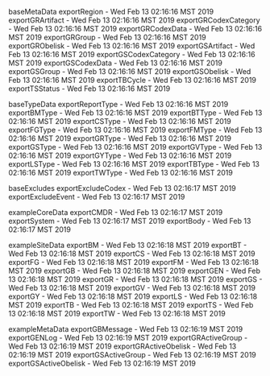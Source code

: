 

baseMetaData
exportRegion - Wed Feb 13 02:16:16 MST 2019
exportGRArtifact - Wed Feb 13 02:16:16 MST 2019
exportGRCodexCategory - Wed Feb 13 02:16:16 MST 2019
exportGRCodexData - Wed Feb 13 02:16:16 MST 2019
exportGRGroup - Wed Feb 13 02:16:16 MST 2019
exportGRObelisk - Wed Feb 13 02:16:16 MST 2019
exportGSArtifact - Wed Feb 13 02:16:16 MST 2019
exportGSCodexCategory - Wed Feb 13 02:16:16 MST 2019
exportGSCodexData - Wed Feb 13 02:16:16 MST 2019
exportGSGroup - Wed Feb 13 02:16:16 MST 2019
exportGSObelisk - Wed Feb 13 02:16:16 MST 2019
exportTBCycle - Wed Feb 13 02:16:16 MST 2019
exportTSStatus - Wed Feb 13 02:16:16 MST 2019

baseTypeData
exportReportType - Wed Feb 13 02:16:16 MST 2019
exportBMType - Wed Feb 13 02:16:16 MST 2019
exportBTType - Wed Feb 13 02:16:16 MST 2019
exportCSType - Wed Feb 13 02:16:16 MST 2019
exportFGType - Wed Feb 13 02:16:16 MST 2019
exportFMType - Wed Feb 13 02:16:16 MST 2019
exportGRType - Wed Feb 13 02:16:16 MST 2019
exportGSType - Wed Feb 13 02:16:16 MST 2019
exportGVType - Wed Feb 13 02:16:16 MST 2019
exportGYType - Wed Feb 13 02:16:16 MST 2019
exportLSType - Wed Feb 13 02:16:16 MST 2019
exportTBType - Wed Feb 13 02:16:16 MST 2019
exportTWType - Wed Feb 13 02:16:16 MST 2019

baseExcludes
exportExcludeCodex - Wed Feb 13 02:16:17 MST 2019
exportExcludeEvent - Wed Feb 13 02:16:17 MST 2019

exampleCoreData
exportCMDR - Wed Feb 13 02:16:17 MST 2019
exportSystem - Wed Feb 13 02:16:17 MST 2019
exportBody - Wed Feb 13 02:16:17 MST 2019

exampleSiteData
exportBM - Wed Feb 13 02:16:18 MST 2019
exportBT - Wed Feb 13 02:16:18 MST 2019
exportCS - Wed Feb 13 02:16:18 MST 2019
exportFG - Wed Feb 13 02:16:18 MST 2019
exportFM - Wed Feb 13 02:16:18 MST 2019
exportGB - Wed Feb 13 02:16:18 MST 2019
exportGEN - Wed Feb 13 02:16:18 MST 2019
exportGR - Wed Feb 13 02:16:18 MST 2019
exportGS - Wed Feb 13 02:16:18 MST 2019
exportGV - Wed Feb 13 02:16:18 MST 2019
exportGY - Wed Feb 13 02:16:18 MST 2019
exportLS - Wed Feb 13 02:16:18 MST 2019
exportTB - Wed Feb 13 02:16:18 MST 2019
exportTS - Wed Feb 13 02:16:18 MST 2019
exportTW - Wed Feb 13 02:16:18 MST 2019

exampleMetaData
exportGBMessage - Wed Feb 13 02:16:19 MST 2019
exportGENLog - Wed Feb 13 02:16:19 MST 2019
exportGRActiveGroup - Wed Feb 13 02:16:19 MST 2019
exportGRActiveObelisk - Wed Feb 13 02:16:19 MST 2019
exportGSActiveGroup - Wed Feb 13 02:16:19 MST 2019
exportGSActiveObelisk - Wed Feb 13 02:16:19 MST 2019
